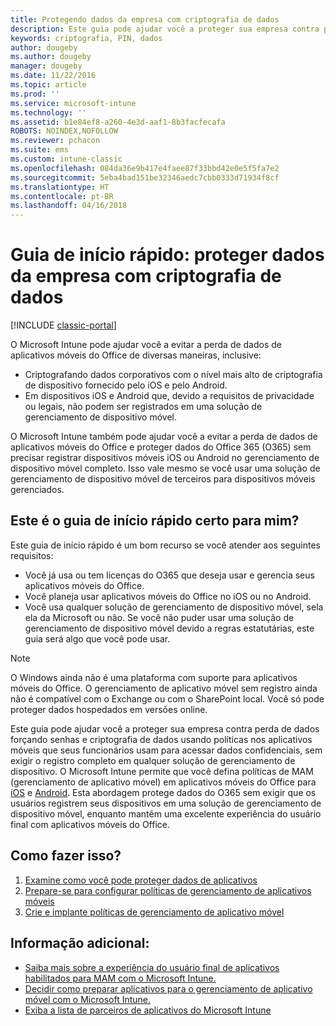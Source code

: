 ```yaml
---
title: Protegendo dados da empresa com criptografia de dados
description: Este guia pode ajudar você a proteger sua empresa contra perda de dados forçando uma senha e criptografia de dados usando uma política em aplicativos móveis.
keywords: criptografia, PIN, dados
author: dougeby
ms.author: dougeby
manager: dougeby
ms.date: 11/22/2016
ms.topic: article
ms.prod: ''
ms.service: microsoft-intune
ms.technology: ''
ms.assetid: b1e84ef8-a260-4e3d-aaf1-8b3facfecafa
ROBOTS: NOINDEX,NOFOLLOW
ms.reviewer: pchacon
ms.suite: ems
ms.custom: intune-classic
ms.openlocfilehash: 084da36e9b417e4faee87f33bbd42e0e5f5fa7e2
ms.sourcegitcommit: 5eba4bad151be32346aedc7cbb0333d71934f8cf
ms.translationtype: HT
ms.contentlocale: pt-BR
ms.lasthandoff: 04/16/2018
---
```

# <a name="quick-start-guide-protect-company-data-with-data-encryption"></a>Guia de início rápido: proteger dados da empresa com criptografia de dados

[!INCLUDE [classic-portal](../includes/classic-portal.md)]

O Microsoft Intune pode ajudar você a evitar a perda de dados de aplicativos móveis do Office de diversas maneiras, inclusive:
- Criptografando dados corporativos com o nível mais alto de criptografia de dispositivo fornecido pelo iOS e pelo Android.
- Em dispositivos iOS e Android que, devido a requisitos de privacidade ou legais, não podem ser registrados em uma solução de gerenciamento de dispositivo móvel.

O Microsoft Intune também pode ajudar você a evitar a perda de dados de aplicativos móveis do Office e proteger dados do Office 365 (O365) sem precisar registrar dispositivos móveis iOS ou Android no gerenciamento de dispositivo móvel completo. Isso vale mesmo se você usar uma solução de gerenciamento de dispositivo móvel de terceiros para dispositivos móveis gerenciados.

## <a name="is-this-quick-start-guide-right-for-me"></a>Este é o guia de início rápido certo para mim?
Este guia de início rápido é um bom recurso se você atender aos seguintes requisitos:
- Você já usa ou tem licenças do O365 que deseja usar e gerencia seus aplicativos móveis do Office.
- Você planeja usar aplicativos móveis do Office no iOS ou no Android.
- Você usa qualquer solução de gerenciamento de dispositivo móvel, sela ela da Microsoft ou não. Se você não puder usar uma solução de gerenciamento de dispositivo móvel devido a regras estatutárias, este guia será algo que você pode usar.

> [!NOTE]
> O Windows ainda não é uma plataforma com suporte para aplicativos móveis do Office. O gerenciamento de aplicativo móvel sem registro ainda não é compatível com o Exchange ou com o SharePoint local. Você só pode proteger dados hospedados em versões online.

Este guia pode ajudar você a proteger sua empresa contra perda de dados forçando senhas e criptografia de dados usando políticas nos aplicativos móveis que seus funcionários usam para acessar dados confidenciais, sem exigir o registro completo em qualquer solução de gerenciamento de dispositivo. O Microsoft Intune permite que você defina políticas de MAM (gerenciamento de aplicativo móvel) em aplicativos móveis do Office para [iOS](https://products.office.com/mobile/office-mobile-apps-for-ios) e [Android](https://products.office.com/mobile/office-mobile-apps-for-android). Esta abordagem protege dados do O365 sem exigir que os usuários registrem seus dispositivos em uma solução de gerenciamento de dispositivo móvel, enquanto mantêm uma excelente experiência do usuário final com aplicativos móveis do Office.

## <a name="how-do-i-do-it"></a>Como fazer isso?
1.  [Examine como você pode proteger dados de aplicativos](/intune-classic/deploy-use/protect-app-data-using-mobile-app-management-policies-with-microsoft-intune)
2.  [Prepare-se para configurar políticas de gerenciamento de aplicativos móveis](/intune-classic/deploy-use/get-ready-to-configure-mobile-app-management-policies-with-microsoft-intune)
3.  [Crie e implante políticas de gerenciamento de aplicativo móvel](/intune-classic/deploy-use/create-and-deploy-mobile-app-management-policies-with-microsoft-intune)

## <a name="additional-information"></a>Informação adicional:
- [Saiba mais sobre a experiência do usuário final de aplicativos habilitados para MAM com o Microsoft Intune.](/intune-classic/eploy-use/end-user-experience-for-mam-enabled-apps-with-microsoft-intune)
- [Decidir como preparar aplicativos para o gerenciamento de aplicativo móvel com o Microsoft Intune.](/intune/apps-prepare-mobile-application-management)
- [Exiba a lista de parceiros de aplicativos do Microsoft Intune](https://www.microsoft.com/cloud-platform/microsoft-intune-partners)
